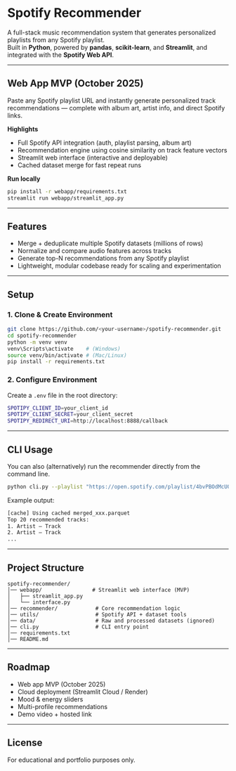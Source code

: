 # Spotify Recommender

A full-stack music recommendation system that generates personalized playlists from any Spotify playlist.  
Built in **Python**, powered by **pandas**, **scikit-learn**, and **Streamlit**, and integrated with the **Spotify Web API**.

---

## Web App MVP (October 2025)

Paste any Spotify playlist URL and instantly generate personalized track recommendations — complete with album art, artist info, and direct Spotify links.

**Highlights**
- Full Spotify API integration (auth, playlist parsing, album art)
- Recommendation engine using cosine similarity on track feature vectors
- Streamlit web interface (interactive and deployable)
- Cached dataset merge for fast repeat runs

**Run locally**
```bash
pip install -r webapp/requirements.txt
streamlit run webapp/streamlit_app.py
```

---

## Features
- Merge + deduplicate multiple Spotify datasets (millions of rows)
- Normalize and compare audio features across tracks
- Generate top-N recommendations from any Spotify playlist
- Lightweight, modular codebase ready for scaling and experimentation

---

## Setup

### 1. Clone & Create Environment
```bash
git clone https://github.com/<your-username>/spotify-recommender.git
cd spotify-recommender
python -m venv venv
venv\Scripts\activate    # (Windows)
source venv/bin/activate # (Mac/Linux)
pip install -r requirements.txt
```

### 2. Configure Environment
Create a `.env` file in the root directory:
```bash
SPOTIPY_CLIENT_ID=your_client_id
SPOTIPY_CLIENT_SECRET=your_client_secret
SPOTIPY_REDIRECT_URI=http://localhost:8888/callback
```

---

## CLI Usage <a name="cli-usage"></a>
You can also (alternatively) run the recommender directly from the command line.

```bash
python cli.py --playlist "https://open.spotify.com/playlist/4bvPBOdMcU0dVJQqP86upR" --top_n 20
```

Example output:
```bash
[cache] Using cached merged_xxx.parquet
Top 20 recommended tracks:
1. Artist – Track
2. Artist – Track
...
```

---

## Project Structure
```
spotify-recommender/
│── webapp/                # Streamlit web interface (MVP)
│   ├── streamlit_app.py
│   └── interface.py
│── recommender/            # Core recommendation logic
│── utils/                  # Spotify API + dataset tools
│── data/                   # Raw and processed datasets (ignored)
│── cli.py                  # CLI entry point
│── requirements.txt
│── README.md
```

---

## Roadmap
- Web app MVP (October 2025)
- Cloud deployment (Streamlit Cloud / Render)
- Mood & energy sliders
- Multi-profile recommendations
- Demo video + hosted link

---

## License
For educational and portfolio purposes only.
